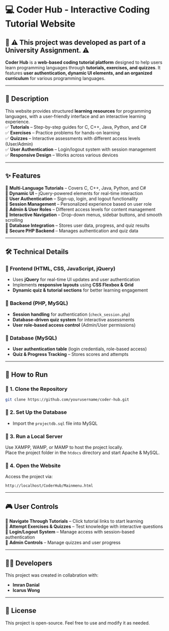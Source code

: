 # 💻 Coder Hub - Interactive Coding Tutorial Website  

## 📌 **⚠️ This project was developed as part of a University Assignment. ⚠️**  
**Coder Hub** is a **web-based coding tutorial platform** designed to help users learn programming languages through **tutorials, exercises, and quizzes**. It features **user authentication, dynamic UI elements, and an organized curriculum** for various programming languages.  

---

## 📌 Description  
This website provides structured **learning resources** for programming languages, with a user-friendly interface and an interactive learning experience.  
✅ **Tutorials** – Step-by-step guides for C, C++, Java, Python, and C#  
✅ **Exercises** – Practice problems for hands-on learning  
✅ **Quizzes** – Interactive assessments with different access levels (User/Admin)  
✅ **User Authentication** – Login/logout system with session management  
✅ **Responsive Design** – Works across various devices  

---

## ✨ Features  
🔹 **Multi-Language Tutorials** – Covers C, C++, Java, Python, and C#  
🔹 **Dynamic UI** – jQuery-powered elements for real-time interaction  
🔹 **User Authentication** – Sign-up, login, and logout functionality  
🔹 **Session Management** – Personalized experience based on user role  
🔹 **Admin & User Roles** – Different access levels for content management  
🔹 **Interactive Navigation** – Drop-down menus, sidebar buttons, and smooth scrolling  
🔹 **Database Integration** – Stores user data, progress, and quiz results  
🔹 **Secure PHP Backend** – Manages authentication and quiz data  

---

## 🛠️ Technical Details  
### 🔹 **Frontend (HTML, CSS, JavaScript, jQuery)**  
- Uses **jQuery** for real-time UI updates and user authentication  
- Implements **responsive layouts** using **CSS Flexbox & Grid**  
- **Dynamic quiz & tutorial sections** for better learning engagement  

### 🔹 **Backend (PHP, MySQL)**  
- **Session handling** for authentication (`check_session.php`)  
- **Database-driven quiz system** for interactive assessments  
- **User role-based access control** (Admin/User permissions)  

### 🔹 **Database (MySQL)**  
- **User authentication table** (login credentials, role-based access)  
- **Quiz & Progress Tracking** – Stores scores and attempts  

---

## 🚀 How to Run  
### 🔹 1. Clone the Repository  
```sh
git clone https://github.com/yourusername/coder-hub.git
```
### 🔹 2. Set Up the Database  
- Import the `projectdb.sql` file into MySQL  

### 🔹 3. Run a Local Server  
Use XAMPP, WAMP, or MAMP to host the project locally.  
Place the project folder in the `htdocs` directory and start Apache & MySQL.  

### 🔹 4. Open the Website  
Access the project via:  
```
http://localhost/CoderHub/Mainmenu.html
```

---

## 🎮 User Controls  
🎯 **Navigate Through Tutorials** – Click tutorial links to start learning  
🎯 **Attempt Exercises & Quizzes** – Test knowledge with interactive questions  
🎯 **Login/Logout System** – Manage access with session-based authentication  
🎯 **Admin Controls** – Manage quizzes and user progress  

---

## 👨‍💻 Developers  
This project was created in collabration with:  
- **Imran Danial**
- **Icarus Wong**

---

## 📌 License  
This project is open-source. Feel free to use and modify it as needed.  
